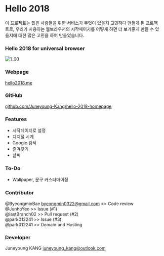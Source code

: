 # Hello 2018
이 프로젝트는 많은 사람들을 위한 서비스가 무엇이 있을지 고민하다 만들게 된 프로젝트로, 우리가 사용하는 웹브라우저의 시작페이지를 어떻게 하면 더 보기좋게 만들 수 있을지에 대한 많은 고민을 하여 만들었습니다.

### Hello 2018 for universal browser
![1_00](./images/1_00.png)

### Webpage
[hello2018.me](https://hello2018.me)

### GitHub
[github.com/Juneyoung-Kang/hello-2018-homepage](https://github.com/Juneyoung-Kang/hello-2018-homepage)

### Features
- 시작페이지로 설정
- 디지털 시계
- Google 검색
- 즐겨찾기
- 날씨

### To-Do
- Wallpaper, 문구 커스터마이징

### Contributor
@ByeongminBae <byeongmin0322@gmail.com> >> Code review <br>
@JunhoYeo >> Issue (#1) <br>
@lastBranch02 >> Pull request (#2) <br>
@park012241 >> Issue (#3) <br>
@park012241 >> Domain and Hosting <br>

### Developer
Juneyoung KANG <juneyoung_kang@outlook.com>
